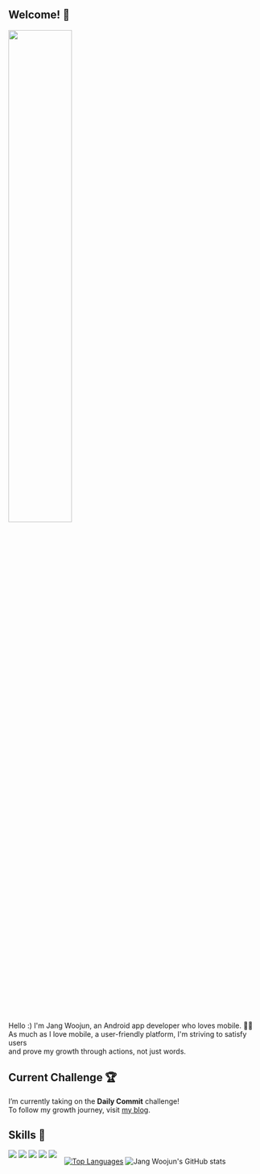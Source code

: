 ## Welcome! 👋

<img width="50%" src="https://mblogthumb-phinf.pstatic.net/MjAxODExMDFfMTcw/MDAxNTQxMDQyMDg4MjQ0.B0N974qP_FCEw6Hj28xDjRYXTHU6R7M7pEpvsRKhqlAg.zaTEhwKDfmQql81e44pyBapnlvdO38GdJHME-V_fQkAg.GIF.yellowouk2/1540993661620.GIF?type=w800"/>

Hello :) I'm Jang Woojun, an Android app developer who loves mobile. 👋🏻 <br>
As much as I love mobile, a user-friendly platform, I'm striving to satisfy users <br>
and prove my growth through actions, not just words.

## Current Challenge 🏆

I’m currently taking on the **Daily Commit** challenge! <br>
To follow my growth journey, visit [my blog](woojun.app).

## Skills 👾

<div style="float: left; margin-right: 15px;">
  <img src="https://img.shields.io/badge/Kotlin-7F52FF?style=flat-square&logo=Kotlin&logoColor=white"/>
  <img src="https://img.shields.io/badge/Swift-F05138?style=flat-square&logo=Swift&logoColor=white"/>
  <img src="https://img.shields.io/badge/Python-3776AB?style=flat-square&logo=Python&logoColor=white"/>
  <img src="https://img.shields.io/badge/C++-00599C?style=flat-square&logo=C%2B%2B&logoColor=white"/>
  <img src="https://img.shields.io/badge/C-A8B9CC?style=flat-square&logo=C&logoColor=white"/>
</div>

<div style="float: left; margin-right: 15px;">

  [![Top Languages](https://github-readme-stats.vercel.app/api/top-langs/?username=Jangwoojun&exclude_repo=Machine-Learning,big-data-analysis,flask,Web&hide=html,javascript&layout=compact)](https://github.com/anuraghazra/github-readme-stats) 
![Jang Woojun's GitHub stats](https://github-readme-stats.vercel.app/api?username=Jangwoojun&show_icons=true)

</div>


<!-- [![Solved.ac Profile](http://mazassumnida.wtf/api/generate_badge?boj=woojun0107)](https://solved.ac/woojun0107) -->
